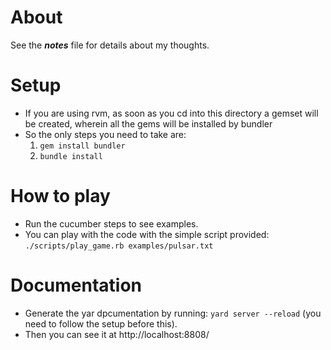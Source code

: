 # About
See the ***notes*** file for details about my thoughts.

# Setup
* If you are using rvm, as soon as you cd into this directory a gemset will be created, wherein all the gems will be installed by bundler
* So the only steps you need to take are:
	1. `gem install bundler`
	2. `bundle install`

# How to play
* Run the cucumber steps to see examples.
* You can play with the code with the simple script provided:
`
./scripts/play_game.rb examples/pulsar.txt
`

# Documentation
* Generate the yar dpcumentation by running: `yard server --reload` (you need to follow the setup before this).
* Then you can see it at http://localhost:8808/
